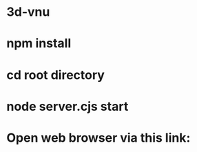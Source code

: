 # 3d-vnu
# npm install
# cd root directory
# node server.cjs start
# Open web browser via this link: 
